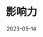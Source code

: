 ---
layout: post
title:  影响力
date:   2023-05-14
permalink: /2023/05/14
categories: essay xian-hua
---